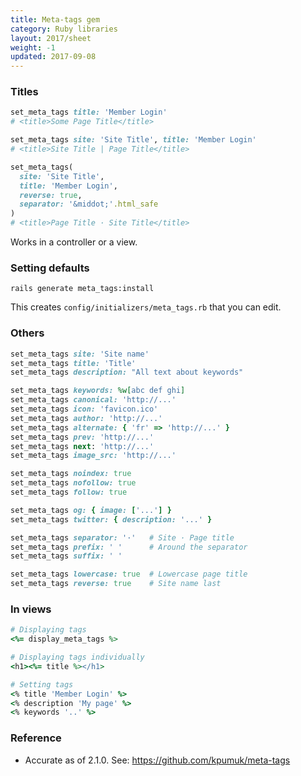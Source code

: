 ```yaml
---
title: Meta-tags gem
category: Ruby libraries
layout: 2017/sheet
weight: -1
updated: 2017-09-08
---
```


### Titles

```ruby
set_meta_tags title: 'Member Login'
# <title>Some Page Title</title>
```

```ruby
set_meta_tags site: 'Site Title', title: 'Member Login'
# <title>Site Title | Page Title</title>
```

```ruby
set_meta_tags(
  site: 'Site Title',
  title: 'Member Login',
  reverse: true,
  separator: '&middot;'.html_safe
)
# <title>Page Title · Site Title</title>
```

Works in a controller or a view.

### Setting defaults

```
rails generate meta_tags:install
```

This creates `config/initializers/meta_tags.rb` that you can edit.

### Others

```ruby
set_meta_tags site: 'Site name'
set_meta_tags title: 'Title'
set_meta_tags description: "All text about keywords"
```

```ruby
set_meta_tags keywords: %w[abc def ghi]
set_meta_tags canonical: 'http://...'
set_meta_tags icon: 'favicon.ico'
set_meta_tags author: 'http://...'
set_meta_tags alternate: { 'fr' => 'http://...' }
set_meta_tags prev: 'http://...'
set_meta_tags next: 'http://...'
set_meta_tags image_src: 'http://...'
```

```ruby
set_meta_tags noindex: true
set_meta_tags nofollow: true
set_meta_tags follow: true
```

```ruby
set_meta_tags og: { image: ['...'] }
set_meta_tags twitter: { description: '...' }
```

```ruby
set_meta_tags separator: '·'   # Site · Page title
set_meta_tags prefix: ' '      # Around the separator
set_meta_tags suffix: ' '
```

```ruby
set_meta_tags lowercase: true  # Lowercase page title
set_meta_tags reverse: true    # Site name last
```

### In views

```ruby
# Displaying tags
<%= display_meta_tags %>
```

```ruby
# Displaying tags individually
<h1><%= title %></h1>
```

```ruby
# Setting tags
<% title 'Member Login' %>
<% description 'My page' %>
<% keywords '..' %>
```

### Reference

- Accurate as of 2.1.0. See: <https://github.com/kpumuk/meta-tags>
